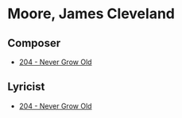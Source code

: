 # Moore, James Cleveland

## Composer

- [204 - Never Grow Old](/hymns/204.md)

## Lyricist

- [204 - Never Grow Old](/hymns/204.md)

